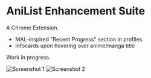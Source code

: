 # AniList Enhancement Suite

A Chrome Extension.

* MAL-inspired "Recent Progress" section in profiles
* Infocards upon hovering over anime/manga title

Work in progress.

![Screenshot 1](https://i.imgur.com/1NN6Ytg.png)
![Screenshot 2](https://i.imgur.com/yU93KBQ.png)
